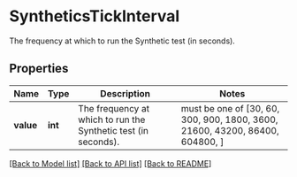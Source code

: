 # SyntheticsTickInterval

The frequency at which to run the Synthetic test (in seconds).

## Properties
Name | Type | Description | Notes
------------ | ------------- | ------------- | -------------
**value** | **int** | The frequency at which to run the Synthetic test (in seconds). |  must be one of [30, 60, 300, 900, 1800, 3600, 21600, 43200, 86400, 604800, ]

[[Back to Model list]](README.md#documentation-for-models) [[Back to API list]](README.md#documentation-for-api-endpoints) [[Back to README]](README.md)


